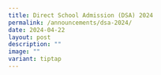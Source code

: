 ```yaml
---
title: Direct School Admission (DSA) 2024
permalink: /announcements/dsa-2024/
date: 2024-04-22
layout: post
description: ""
image: ""
variant: tiptap
---
```

<p></p>